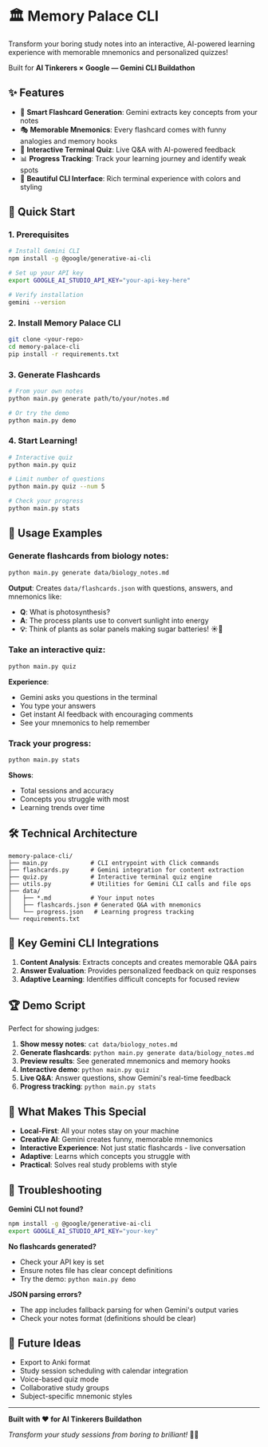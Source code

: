 # 🏛️ Memory Palace CLI

Transform your boring study notes into an interactive, AI-powered learning experience with memorable mnemonics and personalized quizzes!

Built for **AI Tinkerers × Google — Gemini CLI Buildathon**

## ✨ Features

- 🧠 **Smart Flashcard Generation**: Gemini extracts key concepts from your notes
- 🎭 **Memorable Mnemonics**: Every flashcard comes with funny analogies and memory hooks
- 🎯 **Interactive Terminal Quiz**: Live Q&A with AI-powered feedback
- 📊 **Progress Tracking**: Track your learning journey and identify weak spots
- 🎨 **Beautiful CLI Interface**: Rich terminal experience with colors and styling

## 🚀 Quick Start

### 1. Prerequisites

```bash
# Install Gemini CLI
npm install -g @google/generative-ai-cli

# Set up your API key
export GOOGLE_AI_STUDIO_API_KEY="your-api-key-here"

# Verify installation
gemini --version
```

### 2. Install Memory Palace CLI

```bash
git clone <your-repo>
cd memory-palace-cli
pip install -r requirements.txt
```

### 3. Generate Flashcards

```bash
# From your own notes
python main.py generate path/to/your/notes.md

# Or try the demo
python main.py demo
```

### 4. Start Learning!

```bash
# Interactive quiz
python main.py quiz

# Limit number of questions
python main.py quiz --num 5

# Check your progress
python main.py stats
```

## 📖 Usage Examples

### Generate flashcards from biology notes:
```bash
python main.py generate data/biology_notes.md
```

**Output**: Creates `data/flashcards.json` with questions, answers, and mnemonics like:
- **Q**: What is photosynthesis?
- **A**: The process plants use to convert sunlight into energy
- **💡**: Think of plants as solar panels making sugar batteries! ☀️🔋

### Take an interactive quiz:
```bash
python main.py quiz
```

**Experience**: 
- Gemini asks you questions in the terminal
- You type your answers
- Get instant AI feedback with encouraging comments
- See your mnemonics to help remember

### Track your progress:
```bash
python main.py stats
```

**Shows**:
- Total sessions and accuracy
- Concepts you struggle with most
- Learning trends over time

## 🛠️ Technical Architecture

```
memory-palace-cli/
├── main.py            # CLI entrypoint with Click commands
├── flashcards.py      # Gemini integration for content extraction
├── quiz.py            # Interactive terminal quiz engine
├── utils.py           # Utilities for Gemini CLI calls and file ops
├── data/
│   ├── *.md           # Your input notes
│   ├── flashcards.json # Generated Q&A with mnemonics
│   └── progress.json   # Learning progress tracking
└── requirements.txt
```

## 🎯 Key Gemini CLI Integrations

1. **Content Analysis**: Extracts concepts and creates memorable Q&A pairs
2. **Answer Evaluation**: Provides personalized feedback on quiz responses  
3. **Adaptive Learning**: Identifies difficult concepts for focused review

## 🏆 Demo Script

Perfect for showing judges:

1. **Show messy notes**: `cat data/biology_notes.md`
2. **Generate flashcards**: `python main.py generate data/biology_notes.md`
3. **Preview results**: See generated mnemonics and memory hooks
4. **Interactive demo**: `python main.py quiz` 
5. **Live Q&A**: Answer questions, show Gemini's real-time feedback
6. **Progress tracking**: `python main.py stats`

## 🎨 What Makes This Special

- **Local-First**: All your notes stay on your machine
- **Creative AI**: Gemini creates funny, memorable mnemonics
- **Interactive Experience**: Not just static flashcards - live conversation
- **Adaptive**: Learns which concepts you struggle with
- **Practical**: Solves real study problems with style

## 🔧 Troubleshooting

**Gemini CLI not found?**
```bash
npm install -g @google/generative-ai-cli
export GOOGLE_AI_STUDIO_API_KEY="your-key"
```

**No flashcards generated?**
- Check your API key is set
- Ensure notes file has clear concept definitions
- Try the demo: `python main.py demo`

**JSON parsing errors?**
- The app includes fallback parsing for when Gemini's output varies
- Check your notes format (definitions should be clear)

## 🚀 Future Ideas

- Export to Anki format
- Study session scheduling with calendar integration
- Voice-based quiz mode
- Collaborative study groups
- Subject-specific mnemonic styles

---

**Built with ❤️ for AI Tinkerers Buildathon**

*Transform your study sessions from boring to brilliant!* 🧠✨